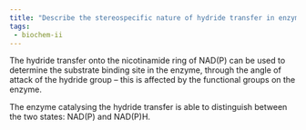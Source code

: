 ```yaml
---
title: "Describe the stereospecific nature of hydride transfer in enzymatic reactions, focusing on the enzyme's ability to differentiate between hydrogen atoms. How does the distance and angle of transfer influence the efficiency of the reaction? "
tags:
 - biochem-ii
---
```

The hydride transfer onto the nicotinamide ring of NAD(P) can be used to determine the substrate binding site in the enzyme, through the angle of attack of the hydride group – this is affected by the functional groups on the enzyme.  

The enzyme catalysing the hydride transfer is able to distinguish between the two states: NAD(P) and NAD(P)H.  
